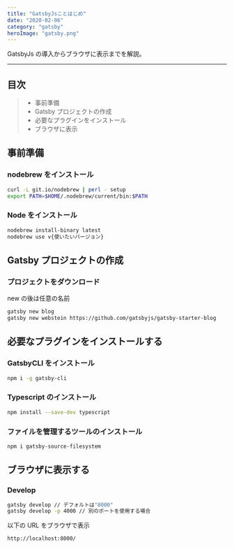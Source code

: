 ```yaml
---
title: "GatsbyJsことはじめ"
date: "2020-02-06"
category: "gatsby"
heroImage: "gatsby.png"
---
```


GatsbyJs の導入からブラウザに表示までを解説。

---

## 目次

> - 事前準備
> - Gatsby プロジェクトの作成
> - 必要なプラグインをインストール
> - ブラウザに表示

## 事前準備

### nodebrew をインストール

```Bash
curl -L git.io/nodebrew | perl - setup
export PATH=$HOME/.nodebrew/current/bin:$PATH
```

### Node をインストール

```Bash
nodebrew install-binary latest
nodebrew use v{使いたいバージョン}
```

## Gatsby プロジェクトの作成

### プロジェクトをダウンロード

new の後は任意の名前

```Bash
gatsby new blog
gatsby new webstein https://github.com/gatsbyjs/gatsby-starter-blog
```

## 必要なプラグインをインストールする

### GatsbyCLI をインストール

```Bash
npm i -g gatsby-cli
```

### Typescript のインストール

```Bash
npm install --save-dev typescript
```

### ファイルを管理するツールのインストール

```Bash
npm i gatsby-source-filesystem
```

## ブラウザに表示する

### Develop

```Bash
gatsby develop // デフォルトは"8000"
gatsby develop -p 4000 // 別のポートを使用する場合
```

以下の URL をブラウザで表示

```Bash
http://localhost:8000/
```
